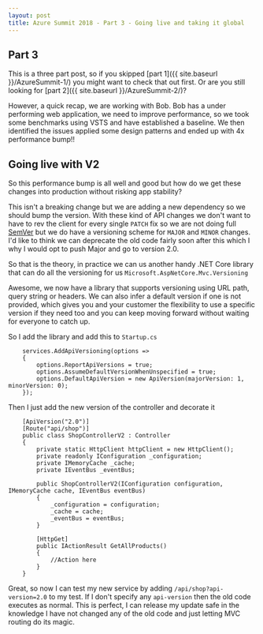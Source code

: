 ```yaml
---
layout: post
title: Azure Summit 2018 - Part 3 - Going live and taking it global
---
```


## Part 3

This is a three part post, so if you skipped [part 1]({{ site.baseurl }}/AzureSummit-1/) you might want to check that out first. Or are you still looking for [part 2]({{ site.baseurl }}/AzureSummit-2/)?

However, a quick recap, we are working with Bob. Bob has a under performing web application, we need to improve performance, so we took some benchmarks using VSTS and have established a baseline. We then identified the issues applied some design patterns and ended up with 4x performance bump!!

## Going live with V2

So this performance bump is all well and good but how do we get these changes into production without risking app stability?

This isn't a breaking change but we are adding a new dependency so we should bump the version. With these kind of API changes we don't want to have to rev the client for every single `PATCH` fix so we are not doing full [SemVer](https://docs.microsoft.com/en-us/dotnet/core/versions/#semantic-versioning) but we do have a versioning scheme for `MAJOR` and `MINOR` changes. I'd like to think we can deprecate the old code fairly soon after this which I why I would opt to push Major and go to version 2.0.

So that is the theory, in practice we can us another handy .NET Core library that can do all the versioning for us `Microsoft.AspNetCore.Mvc.Versioning`

Awesome, we now have a library that supports versioning using URL path, query string or headers. We can also infer a default version if one is not provided, which gives you and your customer the flexibility to use a specific version if they need too and you can keep moving forward without waiting for everyone to catch up.

So I add the library and add this to `Startup.cs`

```
    services.AddApiVersioning(options =>
    {
        options.ReportApiVersions = true;
        options.AssumeDefaultVersionWhenUnspecified = true;
        options.DefaultApiVersion = new ApiVersion(majorVersion: 1, minorVersion: 0);
    });
```

Then I just add the new version of the controller and decorate it

```
    [ApiVersion("2.0")]
    [Route("api/shop")]
    public class ShopControllerV2 : Controller
    {
        private static HttpClient httpClient = new HttpClient();
        private readonly IConfiguration _configuration;
        private IMemoryCache _cache;
        private IEventBus _eventBus;

        public ShopControllerV2(IConfiguration configuration, IMemoryCache cache, IEventBus eventBus)
        {
            _configuration = configuration;
            _cache = cache;
            _eventBus = eventBus;
        }

        [HttpGet]
        public IActionResult GetAllProducts()
        {
            //Action here
        }
    }
```

Great, so now I can test my new service by adding `/api/shop?api-version=2.0` to my test. If I don't specify any `api-version` then the old code executes as normal. This is perfect, I can release my update safe in the knowledge I have not changed any of the old code and just letting MVC routing do its magic.

